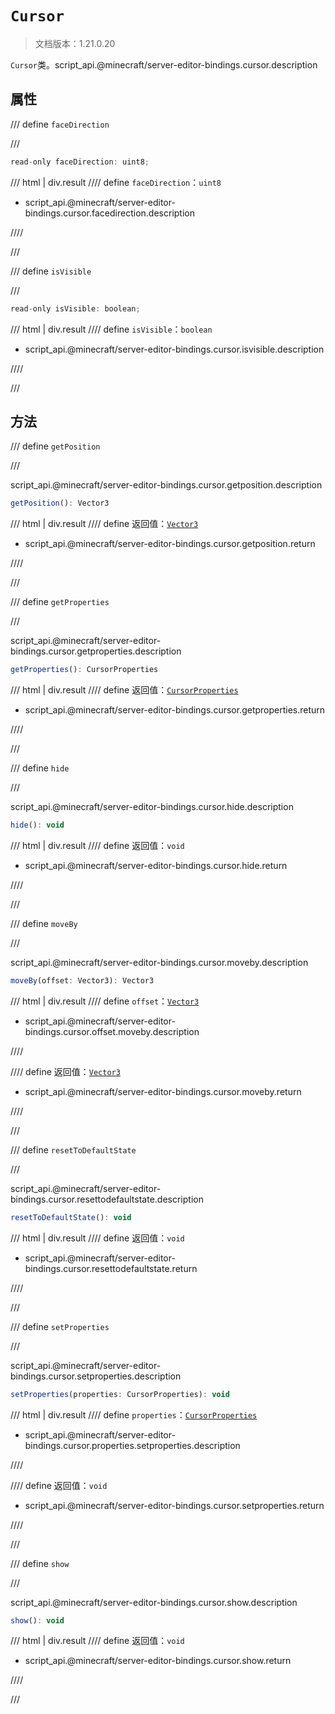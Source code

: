 # `Cursor`

> 文档版本：1.21.0.20

`Cursor`类。script_api.@minecraft/server-editor-bindings.cursor.description

## 属性

/// define
`faceDirection`


///

```js
read-only faceDirection: uint8;
```

/// html | div.result
//// define
`faceDirection`：`uint8`

- script_api.@minecraft/server-editor-bindings.cursor.facedirection.description


////

///


/// define
`isVisible`


///

```js
read-only isVisible: boolean;
```

/// html | div.result
//// define
`isVisible`：`boolean`

- script_api.@minecraft/server-editor-bindings.cursor.isvisible.description


////

///


## 方法

/// define
`getPosition`


///

script_api.@minecraft/server-editor-bindings.cursor.getposition.description

```js
getPosition(): Vector3
```

/// html | div.result
//// define
返回值：[`Vector3`](../../server/beta/vector3.md)

- script_api.@minecraft/server-editor-bindings.cursor.getposition.return


////

///


/// define
`getProperties`


///

script_api.@minecraft/server-editor-bindings.cursor.getproperties.description

```js
getProperties(): CursorProperties
```

/// html | div.result
//// define
返回值：[`CursorProperties`](./cursorproperties.md)

- script_api.@minecraft/server-editor-bindings.cursor.getproperties.return


////

///


/// define
`hide`


///

script_api.@minecraft/server-editor-bindings.cursor.hide.description

```js
hide(): void
```

/// html | div.result
//// define
返回值：`void`

- script_api.@minecraft/server-editor-bindings.cursor.hide.return


////

///


/// define
`moveBy`


///

script_api.@minecraft/server-editor-bindings.cursor.moveby.description

```js
moveBy(offset: Vector3): Vector3
```

/// html | div.result
//// define
`offset`：[`Vector3`](../../server/beta/vector3.md)

- script_api.@minecraft/server-editor-bindings.cursor.offset.moveby.description


////

//// define
返回值：[`Vector3`](../../server/beta/vector3.md)

- script_api.@minecraft/server-editor-bindings.cursor.moveby.return


////

///


/// define
`resetToDefaultState`


///

script_api.@minecraft/server-editor-bindings.cursor.resettodefaultstate.description

```js
resetToDefaultState(): void
```

/// html | div.result
//// define
返回值：`void`

- script_api.@minecraft/server-editor-bindings.cursor.resettodefaultstate.return


////

///


/// define
`setProperties`


///

script_api.@minecraft/server-editor-bindings.cursor.setproperties.description

```js
setProperties(properties: CursorProperties): void
```

/// html | div.result
//// define
`properties`：[`CursorProperties`](./cursorproperties.md)

- script_api.@minecraft/server-editor-bindings.cursor.properties.setproperties.description


////

//// define
返回值：`void`

- script_api.@minecraft/server-editor-bindings.cursor.setproperties.return


////

///


/// define
`show`


///

script_api.@minecraft/server-editor-bindings.cursor.show.description

```js
show(): void
```

/// html | div.result
//// define
返回值：`void`

- script_api.@minecraft/server-editor-bindings.cursor.show.return


////

///

